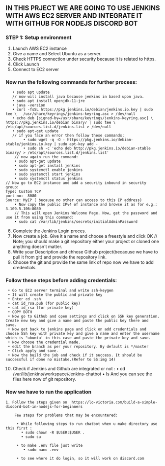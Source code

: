## IN THIS PRJECT WE ARE GOING TO USE JENKINS WITH AWS EC2 SERVER AND INTEGRATE IT WITH GITHUB FOR NODEJS DISCORD BOT

### STEP 1: Setup environment
   1. Launch AWS EC2 instance 
   2. Give a name and Select Ubuntu as a server.
   3. Check HTTPS connection under security because it is related to https.
   4. Click Launch
   5. Connect to EC2 server
   ### Now run the following commands for further process:
       • sudo apt update
       // now will install java because jenkins in based upon java.
       • sudo apt install openjdk-11-jre
       • java -version
       • curl -fsSL https://pkg.jenkins.io/debian/jenkins.io.key | sudo tee \   /usr/share/keyrings/jenkins-keyring.asc > /dev/null 
       • echo deb [signed-by=/usr/share/keyrings/jenkins-keyring.asc] \   https://pkg.jenkins.io/debian binary/ | sudo tee \   /etc/apt/sources.list.d/jenkins.list > /dev/null
       • sudo apt-get update 
       // if you face an error then follow these commands: 
            • sudo wget -q -O - https://pkg.jenkins.io/debian-stable/jenkins.io.key | sudo apt-key add -
            • sudo sh -c 'echo deb http://pkg.jenkins.io/debian-stable binary/ > /etc/apt/sources.list.d/jenkins.list'
        // now again run the command:
        • sudo apt-get update
        • sudo apt-get install jenkins
	    • sudo systemctl enable jenkins
	    • sudo systemctl start jenkins
	    • sudo systemctl status jenkins
    // Now go to EC2 instance and add a security inbound in security group: 
    Type: Custom TCP 
    port no:  8080
    Source: MyIP ( because no other can access to this IP address) 
        • Now copy the public IPv4 of instance and browse it as for e.g.: 3.109.5.106:8080 
        // This will open Jenkins Welcome Page. Now, get the password and use it from using this command:
	    • sudo cat /var/lib/jenkins/secrets/initialAdminPassword
   6. Complete the Jenkins Login proces.
   7. Now create a job. Give it a name and choose a freestyle and click OK
   // Note; you should make a git repository either your project or cloned one anything doesn't matter.
   8. Write your Description and chhose Github project(becaouse we have to pull it from git) and provide the repository link.
   9. Choose the git and provide the same link of repo now we have to add credentials
   ### Follow these steps before adding credentials:
     • Go to EC2 server terminal and write ssh-keygen
     • It will create the public and private key
     • Enter cd .ssh
     • cat id_rsa.pub (for public key)
     • cat id_rsa (for private key)
     • COPY BOTH
     • Now go to Github and open settings and click on SSH key generation. Create new key and give a name and paste the public key there and save.
     • Now get back to jenkins page and click on add credentials and choose SSh key with private key and give a name and enter the username which is "ubuntu' in this case and paste the private key and save.
     • Now choose the credential made.
     • edit the branch as per your repository. By default is */master
     • Click apply and save.
     • Now the build the job and check if it success. It should be successful if done no mistake.(Refer to SS:img 14)
  10. Check if Jenkins and Github are integrated or not :
        • cd /var/lib/jenkins/workspace/Jenkins-chatbot 
        • ls
        And you can see the files here now of git repository.

   ### Now we have to run the application
     
    1. Follow the steps given on  https://lo-victoria.com/build-a-simple-discord-bot-in-nodejs-for-beginners
        
        Few steps for problems that may be encountered:
        
         • While following steps to run chatbot when u make directory use this first :
           • sudo chown -R $USER:$USER .
           • sudo su
       
         • to make .env file just write 
            • sudo nano .env 

         • to see where it do login, so it will work on discord.com 


